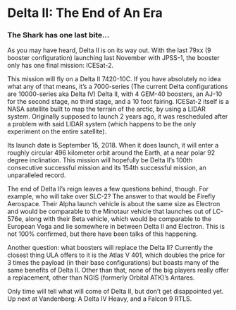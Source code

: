 # Delta II: The End of An Era
### The Shark has one last bite...

   As you may have heard, Delta II is on its way out. With the last 79xx (9 booster configuration) launching last November with JPSS-1, the booster only has one final mission: ICESat-2.

   This mission will fly on a Delta II 7420-10C. If you have absolutely no idea what any of that means, it’s a 7000-series (The current Delta configurations are 10000-series aka Delta IV) Delta II, with 4 GEM-40 boosters, an AJ-10 for the second stage, no third stage, and a 10 foot fairing. ICESat-2 itself is a NASA satellite built to map the terrain of the arctic, by using a LIDAR system. Originally supposed to launch 2 years ago, it was rescheduled after a problem with said LIDAR system (which happens to be the only experiment on the entire satellite). 

   Its launch date is September 15, 2018. When it does launch, it will enter a roughly circular 496 kilometer orbit around the Earth, at a near polar 92 degree inclination. This mission will hopefully be Delta II’s 100th consecutive successful mission and its 154th successful mission, an unparalleled record.

   The end of Delta II’s reign leaves a few questions behind, though. For example, who will take over SLC-2? The answer to that would be Firefly Aerospace. Their Alpha launch vehicle is about the same size as Electron and would be comparable to the Minotaur vehicle that launches out of LC-576e, along with their Beta vehicle, which would be comparable to the European Vega and lie somewhere in between Delta II and Electron. This is not 100% confirmed, but there have been talks of this happening.

   Another question: what boosters will replace the Delta II? Currently the closest thing ULA offers to it is the Atlas V 401, which doubles the price for 3 times the payload (in their base configurations) but boasts many of the same benefits of Delta II. Other than that, none of the big players really offer a replacement, other than NGIS (formerly Orbital ATK)’s Antares.

   Only time will tell what will come of Delta II, but don’t get disappointed yet. Up next at Vandenberg: A Delta IV Heavy, and a Falcon 9 RTLS.
